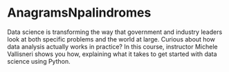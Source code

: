 # AnagramsNpalindromes

Data science is transforming the way that government and industry leaders look at both specific problems and the world at large. Curious about how data analysis actually works in practice? In this course, instructor Michele Vallisneri shows you how, explaining what it takes to get started with data science using Python.
